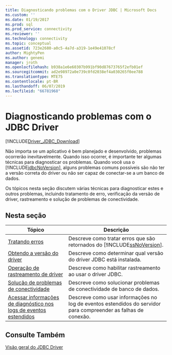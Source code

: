 ```yaml
---
title: Diagnosticando problemas com o Driver JDBC | Microsoft Docs
ms.custom: ''
ms.date: 01/19/2017
ms.prod: sql
ms.prod_service: connectivity
ms.reviewer: ''
ms.technology: connectivity
ms.topic: conceptual
ms.assetid: 723e2680-a0c5-4a7d-a319-1e49e41078cf
author: MightyPen
ms.author: genemi
manager: jroth
ms.openlocfilehash: b938a1e6e60307b991bf90d87673765f2efb01ef
ms.sourcegitcommit: ad2e98972a0e739c0fd2038ef4a030265f0ee788
ms.translationtype: MTE75
ms.contentlocale: pt-BR
ms.lasthandoff: 06/07/2019
ms.locfileid: "66781968"
---
```

# <a name="diagnosing-problems-with-the-jdbc-driver"></a>Diagnosticando problemas com o JDBC Driver
[!INCLUDE[Driver_JDBC_Download](../../includes/driver_jdbc_download.md)]

  Não importa se um aplicativo é bem planejado e desenvolvido, problemas ocorrerão inevitavelmente. Quando isso ocorrer, é importante ter algumas técnicas para diagnosticar os problemas. Quando você usa o [!INCLUDE[jdbcNoVersion](../../includes/jdbcnoversion_md.md)], alguns problemas comuns possíveis são não ter a versão correta do driver ou não ser capaz de conectar-se a um banco de dados.  
  
 Os tópicos nesta seção discutem várias técnicas para diagnosticar estes e outros problemas, incluindo tratamento de erro, verificação da versão de driver, rastreamento e solução de problemas de conectividade.  
  
## <a name="in-this-section"></a>Nesta seção  
  
|Tópico|Descrição|  
|-----------|-----------------|  
|[Tratando erros](../../connect/jdbc/handling-errors.md)|Descreve como tratar erros que são retornados do [!INCLUDE[ssNoVersion](../../includes/ssnoversion-md.md)].|  
|[Obtendo a versão do driver](../../connect/jdbc/getting-the-driver-version.md)|Descreve como determinar qual versão do driver JDBC está instalada.|  
|[Operação de rastreamento de driver](../../connect/jdbc/tracing-driver-operation.md)|Descreve como habilitar rastreamento ao usar o driver JDBC.|  
|[Solução de problemas de conectividade](../../connect/jdbc/troubleshooting-connectivity.md)|Descreve como solucionar problemas de conectividade de banco de dados.|  
|[Acessar informações de diagnóstico nos logs de eventos estendidos](../../connect/jdbc/accessing-diagnostic-information-in-the-extended-events-log.md)|Descreve como usar informações no log de eventos estendidos do servidor para compreender as falhas de conexão.|  
  
## <a name="see-also"></a>Consulte Também  
 [Visão geral do JDBC Driver](../../connect/jdbc/overview-of-the-jdbc-driver.md)  
  
  
